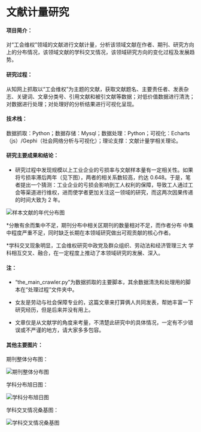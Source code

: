 # 文献计量研究

#### 项目简介：

对“工会维权”领域的文献进行文献计量，分析该领域文献在作者、期刊、研究方向上的分布情况，该领域文献的学科交叉情况，该领域研究方向的变化过程及发展趋势。

#### 研究过程：

从知网上抓取以“工会维权”为主题的文献，获取文献题名、主要责任者、发表杂志、关键词、文章分类号、引用文献和被引文献等数据；对低价值数据进行清洗；对数据进行处理；对处理好的分析结果进行可视化呈现。

#### 技术栈：

数据抓取：Python；数据存储：Mysql；数据处理：Python；可视化：Echarts（js）/Gephi（社会网络分析与可视化）；理论支撑：文献计量学相关理论。

#### 研究主要成果和结论：

* 研究过程中发现规模以上工业企业的亏损率与文献样本量有一定相关性。如果
将亏损率滞后两年（见下图），两者的相关系数较高，约达 0.648。于是，笔
者提出一个猜测：工业企业的亏损会影响到工人权利的保障，导致工人通过工
会等渠道进行维权，进而使学者更加关注这一领域的研究，而这两次因果传递
的时间大致为 2 年。

![样本文献的年代分布图](https://github.com/CnDouglasYoung/Bibliometrics_research/blob/master/%E5%9B%BE%E8%A1%A8/%E6%A0%B7%E6%9C%AC%E6%96%87%E7%8C%AE%E7%9A%84%E5%B9%B4%E4%BB%A3%E5%88%86%E5%B8%83%E5%9B%BE.PNG?raw=true)

*分散有余而集中不足，期刊分布中相关区期刊的数量相对不足，而作者分布
中集中程度严重不足，同时缺乏长期在本领域研究做出可观贡献的核心作者。

*学科交叉现象明显，工会维权研究中政党及群众组织、劳动法和经济管理三大
学科相互交叉、融合，在一定程度上推动了本领域研究的发展、深入。

#### 注：

* “the_main_crawler.py”为数据抓取的主要脚本，其余数据清洗和处理用的脚本在“处理过程”文件夹中。

* 女友是劳动与社会保障专业的，这篇文章来打算俩人共同发表，帮她丰富一下研究经历，但是后来并没有用上。

* 文章仅是从文献学的角度来考量，不清楚此研究中的具体情况，一定有不少错误或不严谨的地方，请大家多多包容。

#### 其他主要图片：

期刊整体分布图：

![期刊整体分布图](https://github.com/CnDouglasYoung/Bibliometrics_research/blob/master/%E5%9B%BE%E8%A1%A8/%E6%9C%9F%E5%88%8A%E6%95%B4%E4%BD%93%E5%88%86%E5%B8%83.png?raw=true)

学科分布旭日图：

![学科分布旭日图](https://github.com/CnDouglasYoung/Bibliometrics_research/blob/master/%E5%9B%BE%E8%A1%A8/%E5%AD%A6%E7%A7%91%E5%88%86%E5%B8%83_2.png?raw=true)

学科交叉情况桑基图：

![学科交叉情况桑基图](https://github.com/CnDouglasYoung/Bibliometrics_research/blob/master/%E5%9B%BE%E8%A1%A8/%E5%AD%A6%E7%A7%91%E4%BA%A4%E5%8F%89%E6%83%85%E5%86%B5%E6%A1%91%E5%9F%BA%E5%9B%BE.png?raw=true)
